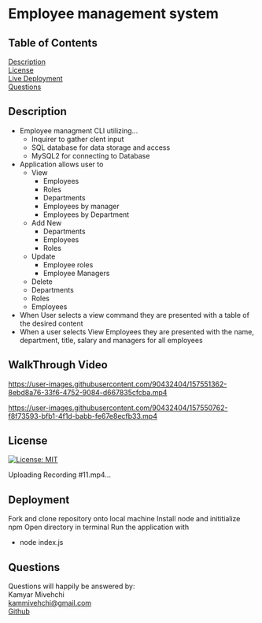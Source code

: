 # Employee management system

## Table of Contents
[Description](#Description)
 <br>
 [License](#license)
 <br>
[Live Deployment](#Deployment)
 <br>
[Questions](#questions)
 
 
 ## Description
 + Employee managment CLI utilizing...
    + Inquirer to gather clent input
    + SQL database for data storage and access
    + MySQL2 for connecting to Database
 + Application allows user to
   + View
     + Employees
     + Roles
     + Departments
     + Employees by manager
     + Employees by Department
   + Add New
     + Departments
     + Employees
     + Roles
   + Update
     + Employee roles
     + Employee Managers
   + Delete
    + Departments
    + Roles
    + Employees
 + When User selects a view command they are presented with a table of the desired content
 + When a user selects View Employees they are presented with the name, department, title, salary and managers for all employees
 
 ## WalkThrough Video


https://user-images.githubusercontent.com/90432404/157551362-8ebd8a76-33f6-4752-9084-d667835cfcba.mp4



https://user-images.githubusercontent.com/90432404/157550762-f8f73593-bfb1-4f1d-babb-fe67e8ecfb33.mp4




## License 
[![License: MIT](https://img.shields.io/badge/License-MIT-yellow.svg)](https://opensource.org/licenses/MIT)




Uploading Recording #11.mp4…






## Deployment
Fork and clone repository onto local machine
Install node and inititialize npm
Open directory in terminal
Run the application with
 - node index.js
## Questions

Questions will happily be answered by:
<br>
Kamyar Mivehchi
<br>
[kammivehchi@gmail.com](mailto:kammivehchi@gmail.com)
<br>
[Github](https://github.com/Kam-Mivehchi)


